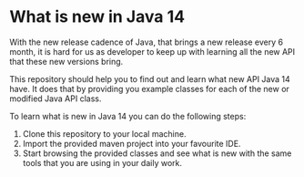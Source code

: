 # What is new in Java 14

With the new release cadence of Java, that brings a new release every 6 month, it is hard for us as developer to keep up with learning all the new API that these new versions bring.

This repository should help you to find out and learn what new API Java 14 have. It does that by providing you example classes for each of the new or modified Java API class.

To learn what is new in Java 14 you can do the following steps:
1. Clone this repository to your local machine.
2. Import the provided maven project into your favourite IDE.
3. Start browsing the provided classes and see what is new with the same tools that you are using in your daily work.